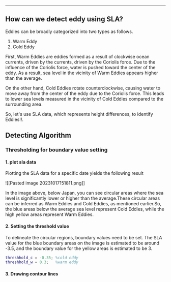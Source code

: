 
---

## How can we detect eddy using SLA?

 Eddies can be broadly categorized into two types as follows.

1. Warm Eddy
2. Cold Eddy

  First, Warm Eddies are eddies formed as a result of  clockwise ocean currents, driven by the currents, driven by the Coriolis force. Due to the influence of the Coriolis force, water is pushed toward the center of the eddy. As a result, sea level in the vicinity of Warm Eddies appears higher than the average.
  
  On the other hand, Cold Eddies rotate counterclockwise, causing water to move away from the center of the eddy due to the Coriolis force. This leads to lower sea levels measured in the vicinity of Cold Eddies compared to the surrounding area.

 So, let's use SLA data, which represents height differences, to identify Eddies!!.


## Detecting Algorithm


### Thresholding for boundary value setting


#### 1. plot sla data

 Plotting the SLA data for a specific date yields the following result

![[Pasted image 20231017151811.png]]

In the image above, below Japan, you can see circular areas where the sea level is significantly lower or higher than the average.These circular areas can be inferred as Warm Eddies and Cold Eddies, as mentioned earlier.So, the blue areas below the average sea level represent Cold Eddies, while the high yellow areas represent Warm Eddies.


#### 2.  Setting the threshold value

To delineate the circular regions, boundary values need to be set. The SLA value for the blue boundary areas on the image is estimated to be around -3.5, and the boundary value for the yellow areas is estimated to be 3.

```matlab
threshhold_c = -0.35; %cold eddy
threshhold_w = 0.3;   %warm eddy
```


#### 3. Drawing contour lines

